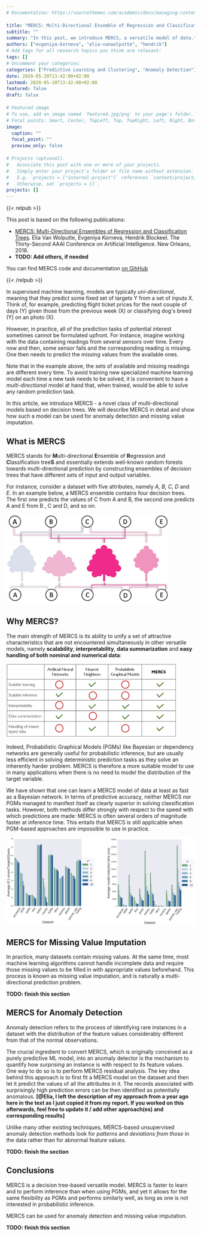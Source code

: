 ```yaml
---
# Documentation: https://sourcethemes.com/academic/docs/managing-content/

title: "MERCS: Multi-Directional Ensemble of Regression and Classification treeS"
subtitle: ""
summary: "In this post, we introduce MERCS, a versatile model of data."
authors: ["evgeniya-korneva", "elia-vanwolputte", "hendrik"]
# Add tags for all research topics you think are relevant:
tags: []
# Uncomment your categories:
categories: ["Predictive Learning and Clustering", "Anomaly Detection"]
date: 2020-05-20T13:42:00+02:00
lastmod: 2020-05-20T13:42:00+02:00
featured: false
draft: false

# Featured image
# To use, add an image named `featured.jpg/png` to your page's folder.
# Focal points: Smart, Center, TopLeft, Top, TopRight, Left, Right, BottomLeft, Bottom, BottomRight.
image:
  caption: ""
  focal_point: ""
  preview_only: false

# Projects (optional).
#   Associate this post with one or more of your projects.
#   Simply enter your project's folder or file name without extension.
#   E.g. `projects = ["internal-project"]` references `content/project/deep-learning/index.md`.
#   Otherwise, set `projects = []`.
projects: []
---
```


{{< relpub >}}

This post is based on the following publications:

- [MERCS: Multi-Directional Ensembles of Regression and Classification Trees](https://www.aaai.org/ocs/index.php/AAAI/AAAI18/paper/viewFile/16875/16735). 
Elia Van Wolputte, Evgeniya Korneva, Hendrik Blockeel. The Thirty-Second AAAI Conference on Artificial Intelligence. New Orleans, 2018.
- **TODO: Add others, if needed** 

You can find MERCS code and documentation [on GihHub](https://eliavw.github.io/mercs-v5/)

{{< /relpub >}}

In supervised machine learning, models are typically *uni-directional*, meaning that they predict some fixed set of targets Y from a set of inputs X. Think of, for example, predicting flight ticket prices for the next couple of days (Y) given those from the previous week (X) or classifying dog's breed (Y) on an photo (X). 

However, in practice, all of the prediction tasks of potential interest sometimes cannot be formulated upfront. For instance, imagine working with the data containing readings from several sensors over time. Every now and then, some sensor fails and the corresponding reading is missing. One then needs to predict the missing values from the available ones. 

Note that in the example above, the sets of available and missing readings are different every time. To avoid training new specialized machine learning model each time a new task needs to be solved, it is convenient to have a *multi-directional* model at hand that, when trained, would be able to solve any random prediction task.

In this article, we introduce MERCS - a novel class of multi-directional models based on decision trees. We will describe MERCS in detail and show how such a model can be used for anomaly detection and missing value imputation.

## What is MERCS

MERCS stands for **M**ulti-directional **E**nsemble of **R**egression and **C**lassification tree**S** and essentially extends well-known random forests towards multi-directional prediction by constructing ensembles of decision trees that have different sets of input and output variables. 

For instance, consider a dataset with five attributes, namely *A, B, C, D* and *E*. In an example below, a MERCS ensemble contains four decision trees. The first one predicts the values of C from A and B, the second one predicts A and E from B , C and D, and so on.   

<img src="./figs/mercs.jpg" alt="MERCS model" style="zoom:50%;"/>





## Why MERCS?

The main strength of MERCS is its ability to unify a set of attractive characteristics that are not encountered simultaneously in other versatile models, namely **scalability**, **interpretability**, **data summarization** and **easy handling of both nominal and numerical data**:

<img src="./figs/table.png" alt="MERCS vs PGMs" style="zoom:60%;" />

Indeed, Probabilistic Graphical Models (PGMs) like Bayesian or dependency networks are generally useful for probabilistic inference, but are usually less efficient in solving deterministic prediction tasks as they solve an inherently harder problem. MERCS is therefore a more suitable model to use in many applications when there is no need to model the distribution of the target variable.

We have shown that one can learn a MERCS model of data at least as fast as a Bayesian network. In terms of predictive accuracy, neither MERCS nor PGMs managed to manifest itself as clearly superior in solving classification tasks. However, both methods differ strongly with respect to the speed with which predictions are made: MERCS is often several orders of magnitude faster at inference time. This entails that MERCS is still applicable when PGM-based approaches are impossible to use in practice.

![MERCS vs PGMs](./figs/mercs-vs-pgms.jpg)

## MERCS for Missing Value Imputation

In practice, many datasets contain missing values. At the same time, most machine learning algorithms cannot handle incomplete data and require those missing values to be filled in with appropriate values beforehand. This process is known as missing value imputation, and is naturally a multi-directional prediction problem.

**TODO: finish this section**

## MERCS for Anomaly Detection

Anomaly detection refers to the process of identifying rare instances in a dataset with the distribution of the  feature values considerably different from that of the normal observations. 

The crucial ingredient to convert MERCS, which is originally conceived as a purely predictive ML model, into an anomaly detector is the mechanism to quantify how *surprising* an instance is with respect to its feature values. One way to do so is to perform MERCS residual analysis. The key idea behind this approach is to first fit a MERCS model on the dataset and then let it predict the values of all the attributes in it. The records associated with surprisingly high prediction errors can be then identified as potentially anomalous. **[@Elia, I left the description of my approach from a year ago here in the text as I just copied it from my report. If you worked on this afterwards, feel free to update it / add other approach(es) and corresponding results]**


Unlike many other existing techniques, MERCS-based unsupervised anomaly detection methods look for *patterns* and *deviations from those* in the data rather than for abnormal feature values.

**TODO: finish the section**

## Conclusions

MERCS is a decision tree-based versatile model.  MERCS is faster to learn and to perform inference than when using PGMs, and yet it allows for the same flexibility as PGMs and performs similarly well, as long as one is not interested in probabilistic inference.

MERCS can be used for anomaly detection and missing value imputation.

**TODO: finish this section**

